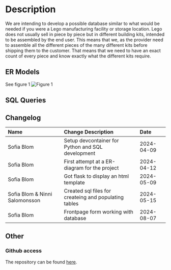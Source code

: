 # Description
We are intending to develop a possible database similar to what would be needed if you were a 
Lego manufacturing facility or storage location. Lego does not usually sell in piece by piece but 
in different building kits, intended to be assembled by the end user. This means that we, as the 
provider need to assemble all the different pieces of the many different kits before shipping them 
to the customer. That means that we need to have an exact count of every piece and know 
exactly what the different kits require. 

## ER Models
See figure 1
![Figure 1](./figures/Lego.png)

## SQL Queries

## Changelog

| Name| Change Description| Date|
|:----|:------------------|:----|
| Sofia Blom | Setup devcontainer for Python and SQL development | 2024-04-09 |
| Sofia Blom | First attempt at a ER-diagram for the project | 2024-04-12 |
| Sofia Blom | Got flask to display an html template | 2024-05-09 |
| Sofia Blom & Ninni Salomonsson | Created sql files for createing and populating tables | 2024-05-15 |
| Sofia Blom | Frontpage form working with database |2024-08-07|

## Other

### Github access
The repository can be found [here](https://github.com/s02blom/LegoWebStore/). 
